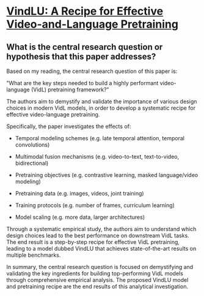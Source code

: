 # [VindLU: A Recipe for Effective Video-and-Language Pretraining](https://arxiv.org/abs/2212.05051)

## What is the central research question or hypothesis that this paper addresses?

 Based on my reading, the central research question of this paper is: 

"What are the key steps needed to build a highly performant video-language (VidL) pretraining framework?"

The authors aim to demystify and validate the importance of various design choices in modern VidL models, in order to develop a systematic recipe for effective video-language pretraining. 

Specifically, the paper investigates the effects of:

- Temporal modeling schemes (e.g. late temporal attention, temporal convolutions)

- Multimodal fusion mechanisms (e.g. video-to-text, text-to-video, bidirectional) 

- Pretraining objectives (e.g. contrastive learning, masked language/video modeling)

- Pretraining data (e.g. images, videos, joint training)

- Training protocols (e.g. number of frames, curriculum learning)

- Model scaling (e.g. more data, larger architectures)

Through a systematic empirical study, the authors aim to understand which design choices lead to the best performance on downstream VidL tasks. The end result is a step-by-step recipe for effective VidL pretraining, leading to a model dubbed VindLU that achieves state-of-the-art results on multiple benchmarks.

In summary, the central research question is focused on demystifying and validating the key ingredients for building top-performing VidL models through comprehensive empirical analysis. The proposed VindLU model and pretraining recipe are the end results of this analytical investigation.
